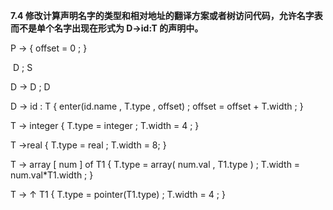 **7.4 修改计算声明名字的类型和相对地址的翻译方案或者树访问代码，允许名字表而不是单个名字出现在形式为 D->id:T 的声明中。**

P ->						{ offset = 0 ; }

​		D ; S

D -> D ; D

D -> id : T			 { enter(id.name , T.type , offset) ; offset = offset + T.width ; }

T -> integer		  { T.type = integer ; T.width = 4 ; }

T ->real				 { T.type = real ; T.width = 8; }

T -> array [ num ] of  T1			{ T.type = array( num.val , T1.type ) ; T.width = num.val*T1.width ; }

T -> $\uparrow$ T1				{ T.type = pointer(T1.type) ; T.width = 4 ; }

